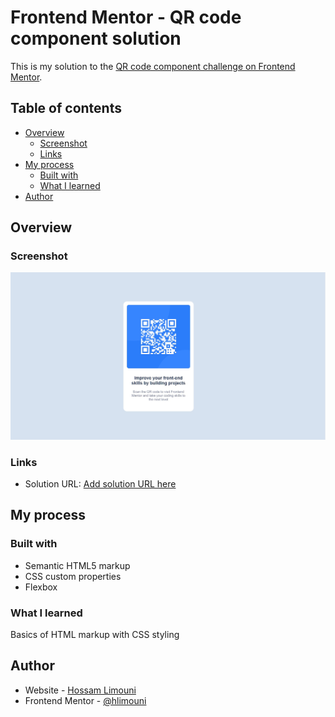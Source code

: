 # Frontend Mentor - QR code component solution

This is my solution to the [QR code component challenge on Frontend Mentor](https://www.frontendmentor.io/challenges/qr-code-component-iux_sIO_H).

## Table of contents

- [Overview](#overview)
  - [Screenshot](#screenshot)
  - [Links](#links)
- [My process](#my-process)
  - [Built with](#built-with)
  - [What I learned](#what-i-learned)
- [Author](#author)

## Overview

### Screenshot

![](./qr-screenshot.jpg)

### Links

- Solution URL: [Add solution URL here](https://hlimouni.github.io/web-qr-component/)

## My process

### Built with

- Semantic HTML5 markup
- CSS custom properties
- Flexbox

### What I learned

Basics of HTML markup with CSS styling

## Author

- Website - [Hossam Limouni](https://hlimouni.github.io)
- Frontend Mentor - [@hlimouni](https://www.frontendmentor.io/profile/hlimouni)
